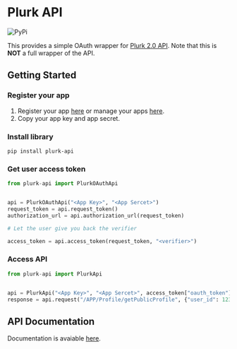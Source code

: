 # Plurk API
![PyPi](https://img.shields.io/pypi/v/plurk-api.svg)

This provides a simple OAuth wrapper for [Plurk 2.0 API](https://www.plurk.com/API#/APP/Timeline/getUnreadPlurks). Note that this is **NOT** a full wrapper of the API.

## Getting Started
### Register your app
1. Register your app [here](https://www.plurk.com/PlurkApp/register) or manage your apps [here](https://www.plurk.com/PlurkApp/).
2. Copy your app key and app secret.

### Install library
```
pip install plurk-api
```

### Get user access token
```python
from plurk-api import PlurkOAuthApi


api = PlurkOAuthApi("<App Key>", "<App Sercet>")
request_token = api.request_token()
authorization_url = api.authorization_url(request_token)

# Let the user give you back the verifier

access_token = api.access_token(request_token, "<verifier>")
```

### Access API
```python
from plurk-api import PlurkApi


api = PlurkApi("<App Key>", "<App Sercet>", access_token["oauth_token"], access_token["oauth_token_secret"])
response = api.request("/APP/Profile/getPublicProfile", {"user_id": 12345})
```

## API Documentation
Documentation is avaiable [here](https://www.plurk.com/API).
